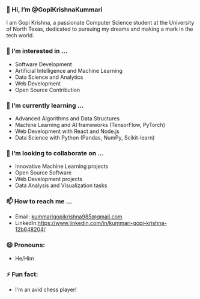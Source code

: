 ### 👋 Hi, I’m @GopiKrishnaKummari

I am Gopi Krishna, a passionate Computer Science student at the University of North Texas, dedicated to pursuing my dreams and making a mark in the tech world.

### 👀 I’m interested in ...
- Software Development
- Artificial Intelligence and Machine Learning
- Data Science and Analytics
- Web Development
- Open Source Contribution

### 🌱 I’m currently learning ...
- Advanced Algorithms and Data Structures
- Machine Learning and AI frameworks (TensorFlow, PyTorch)
- Web Development with React and Node.js
- Data Science with Python (Pandas, NumPy, Scikit-learn)

### 💞️ I’m looking to collaborate on ...
- Innovative Machine Learning projects
- Open Source Software
- Web Development projects
- Data Analysis and Visualization tasks

### 📫 How to reach me ...
- Email: kummarigopikrishna985@gmail.com
- LinkedIn:https://www.linkedin.com/in/kummari-gopi-krishna-12b648204/
  
### 😄 Pronouns: 
- He/Him

### ⚡ Fun fact: 
- I'm an avid chess player!

